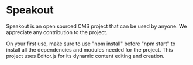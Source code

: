 # Speakout
Speakout is an open sourced CMS project that can be used by anyone. We appreciate any contribution to the project.

On your first use, make sure to use "npm install" before "npm start" to install all the dependencies and modules needed for the project.
This project uses Editor.js for its dynamic content editing and creation.
